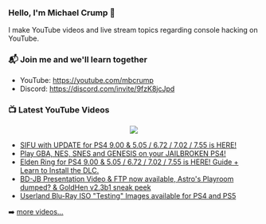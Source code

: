 ### Hello, I'm Michael Crump 👋

I make YouTube videos and live stream topics regarding console hacking on YouTube. 

### 📬 Join me and we'll learn together

- YouTube: https://youtube.com/mbcrump
- Discord: https://discord.com/invite/9fzK8jcJpd

### 📺 Latest YouTube Videos

<div align="center">

[<img src="https://img.shields.io/badge/-Subscribe-red?style=for-the-badge&logo=youtube&logoColor=white"/>](https://www.youtube.com/c/mbcrump?sub_confirmation=1)

</div>

<!-- YOUTUBE:START -->
- [SIFU with UPDATE for PS4 9.00 &amp; 5.05 / 6.72 / 7.02 / 7.55 is HERE!](https://www.youtube.com/watch?v=qYdLt5TzBbY)
- [Play GBA, NES, SNES and GENESIS on your JAILBROKEN PS4!](https://www.youtube.com/watch?v=V0ldswI9rSY)
- [Elden Ring for PS4 9.00 &amp; 5.05 / 6.72 / 7.02 / 7.55 is HERE! Guide + Learn to Install the DLC.](https://www.youtube.com/watch?v=2D-d_nUk59c)
- [BD-JB Presentation Video &amp; FTP now available, Astro&#39;s Playroom dumped? &amp; GoldHen v2.3b1 sneak peek](https://www.youtube.com/watch?v=SFsNreadp1I)
- [Userland Blu-Ray ISO &quot;Testing&quot; Images available for PS4 and PS5](https://www.youtube.com/watch?v=8jEG-pq2sXs)
<!-- YOUTUBE:END -->

➡️ [more videos...](https://youtube.com/mbcrump)

